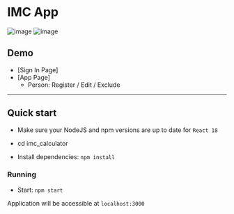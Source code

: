 

# IMC App
![image](https://img.shields.io/badge/TypeScript-007acc?style=for-the-badge&logo=typescript&logoColor=2f3542)
![image](https://img.shields.io/badge/React-20232A?style=for-the-badge&logo=react&logoColor=61DAFB)


## Demo

- [Sign In Page]
- [App Page]
  - Person: Register / Edit / Exclude

<hr/>

## Quick start 

- Make sure your NodeJS and npm versions are up to date for `React 18`

- cd imc_calculator

- Install dependencies: `npm install`

### Running
- Start: `npm start`

Application will be accessible at `localhost:3000`
